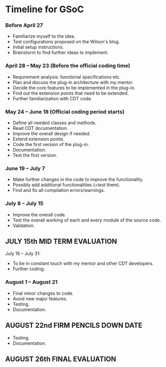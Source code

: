 # Timeline for GSoC #

### Before April 27 ###

  * Familiarize myself to the idea.
  * Test configurations proposed on the Wilson's blog.
  * Initial setup instructions.
  * Brainstorm to find further ideas to implement.

### April 28 – May 23 (Before the official coding time) ###

  * Requirement analysis: functional specifications etc.
  * Plan and discuss the plug-in architecture with my mentor.
  * Decide the core features to be implemented in the plug-in.
  * Find out the extension points that need to be extended.
  * Further familiarization with CDT code.

### May 24 – June 18 (Official coding period starts) ###

  * Define all needed classes and methods.
  * Read CDT documentation.
  * Improve the overall design if needed.
  * Extend extension points.
  * Code the first version of the plug-in.
  * Documentation.
  * Test the first version.

### June 19 – July 7 ###

  * Make further changes in the code to improve the functionality.
  * Possibly add additional functionalities (+test them).
  * Find and fix all compilation errors/warnings.

### July 8 – July 15 ###

  * Improve the overall code.
  * Test the overall working of each and every module of the source code.
  * Validation.

## JULY 15th MID TERM EVALUATION ##

July 16 – July 31:

  * To be in constant touch with my mentor and other CDT developers.
  * Further coding.

### August 1 – August 21 ###

  * Final minor changes to code.
  * Avoid new major features.
  * Testing.
  * Documentation.

## AUGUST 22nd FIRM PENCILS DOWN DATE ##

  * Testing.
  * Documentation.

## AUGUST 26th FINAL EVALUATION ##